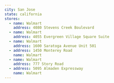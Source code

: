 ```yaml
---
city: San Jose
state: california
stores:
  - name: Walmart
    address: 4080 Stevens Creek Boulevard
  - name: Walmart
    address: 4055 Evergreen Village Square Suite
  - name: Walmart
    address: 1600 Saratoga Avenue Unit 501
  - address: 1450 Monterey Road
    name: Walmart
  - name: Walmart
    address: 777 Story Road
  - address: 5095 Almaden Expressway
    name: Walmart
---
```

